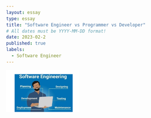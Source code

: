 ```yaml
---
layout: essay
type: essay
title: "Software Engineer vs Programmer vs Developer"
# All dates must be YYYY-MM-DD format!
date: 2023-02-2
published: true
labels:
  - Software Engineer
---
```


<img width="200px" class="rounded float-start pe-4" src="../img/software engineer.png">


